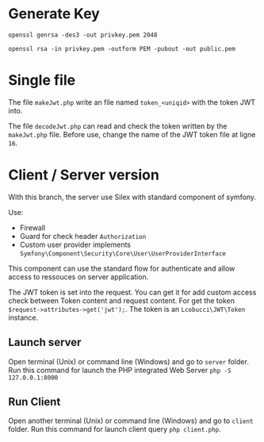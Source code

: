 # Generate Key

```
openssl genrsa -des3 -out privkey.pem 2048

openssl rsa -in privkey.pem -outform PEM -pubout -out public.pem
```

# Single file

The file `makeJwt.php` write an file named `token_<uniqid>` with the token JWT into.

The file `decodeJwt.php` can read and check the token written by the `makeJwt.php` file. Before use, change the name of the JWT token file at ligne `16`.

# Client / Server version

With this branch, the server use Silex with standard component of symfony.

Use:

* Firewall
* Guard for check header `Authorization`
* Custom user provider implements `Symfony\Component\Security\Core\User\UserProviderInterface`

This component can use the standard flow for authenticate and allow access to ressouces on server application.

The JWT token is set into the request. You can get it for add custom access check between Token content and request content.
For get the token `$request->attributes->get('jwt');`. The token is an `Lcobucci\JWT\Token` instance.

## Launch server

Open terminal (Unix) or command line (Windows) and go to `server` folder. Run this command for launch the PHP integrated Web Server `php -S 127.0.0.1:8000`

## Run Client

Open another terminal (Unix) or command line (Windows) and go to `client` folder. Run this command for launch client query `php client.php`.

